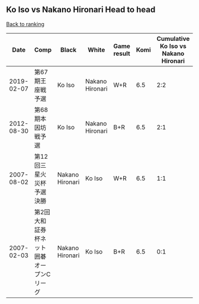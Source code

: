 ## Ko Iso vs Nakano Hironari Head to head

[Back to ranking](../../index.md)




| **Date** | **Comp** | **Black** | **White** | **Game result** | **Komi** | **Cumulative Ko Iso vs Nakano Hironari** | **Ko Iso streak** | **Nakano Hironari streak** | 
| --- | --- | --- | --- | --- | --- | --- | --- | --- |
| 2019-02-07 | 第67期王座戦予選 | Ko Iso | Nakano Hironari | W+R | 6.5 | 2:2 | 0 | 1 | 
| 2012-08-30 | 第68期本因坊戦予選 | Ko Iso | Nakano Hironari | B+R | 6.5 | 2:1 | 2 | 0 | 
| 2007-08-02 | 第12回三星火災杯予選決勝 | Nakano Hironari | Ko Iso | W+R | 6.5 | 1:1 | 1 | 0 | 
| 2007-02-03 | 第2回大和証券杯ネット囲碁オープンCリーグ | Nakano Hironari | Ko Iso | B+R | 6.5 | 0:1 | 0 | 1 |




